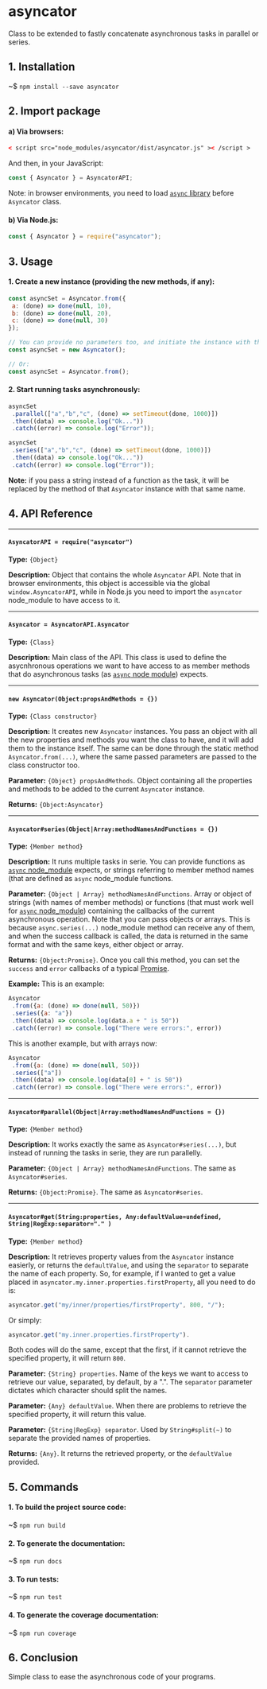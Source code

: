  


# asyncator

Class to be extended to fastly concatenate asynchronous tasks in parallel or series.

## 1. Installation

~$ `npm install --save asyncator`

## 2. Import package

#### a) Via browsers:

```html
< script src="node_modules/asyncator/dist/asyncator.js" >< /script >
```

And then, in your JavaScript:

```js
const { Asyncator } = AsyncatorAPI;
```

Note: in browser environments, you need to load [`async` library](https://www.npmjs.com/package/async) before `Asyncator` class.

#### b) Via Node.js:

```js
const { Asyncator } = require("asyncator");
```

## 3. Usage

#### 1. Create a new instance (providing the new methods, if any):

```js
const asyncSet = Asyncator.from({
 a: (done) => done(null, 10),
 b: (done) => done(null, 20),
 c: (done) => done(null, 30)
});

// You can provide no parameters too, and initiate the instance with the `new` constructor:
const asyncSet = new Asyncator();

// Or:
const asyncSet = Asyncator.from();
```

#### 2. Start running tasks asynchronously:

```js
asyncSet
 .parallel(["a","b","c", (done) => setTimeout(done, 1000)])
 .then((data) => console.log("Ok..."))
 .catch((error) => console.log("Error"));

asyncSet
 .series(["a","b","c", (done) => setTimeout(done, 1000)])
 .then((data) => console.log("Ok..."))
 .catch((error) => console.log("Error"));
```

**Note:** if you pass a string instead of a function as the task, it
will be replaced by the method of that `Asyncator` instance with that
same name.

## 4. API Reference

----

#### `AsyncatorAPI = require("asyncator")`


**Type:** `{Object}`

**Description:** Object that contains the whole `Asyncator` API.
Note that in browser environments, this object is accessible
via the global `window.AsyncatorAPI`, while in Node.js you 
need to import the `asyncator` node_module to have access to 
it.

----

#### `Asyncator = AsyncatorAPI.Asyncator`


**Type:** `{Class}`

**Description:** Main class of the API. This class is used to define the
asycnhronous operations we want to have access to as member methods
that do asynchronous tasks (as [`async` node module]()) expects.

----

#### `new Asyncator(Object:propsAndMethods = {})`


**Type:** `{Class constructor}`

**Description:** It creates new `Asyncator` instances. You pass an object 
with all the new properties and methods you want the class to have, 
and it will add them to the instance itself. The same can be done 
through the static method `Asyncator.from(...)`, where the same passed
parameters are passed to the class constructor too.

**Parameter:** `{Object} propsAndMethods`. Object containing all the 
properties and methods to be added to the current `Asyncator` instance.

**Returns:** `{Object:Asyncator}`

----

#### `Asyncator#series(Object|Array:methodNamesAndFunctions = {})`


**Type:** `{Member method}`

**Description:** It runs multiple tasks in serie. You can provide functions as 
[`async` node_module](https://www.npmjs.com/package/async) expects, or
strings referring to member method names (that are defined as `async` 
node_module functions.

**Parameter:** `{Object | Array} methodNamesAndFunctions`. Array or object
of strings (with names of member methods) or functions (that must work 
well for [`async` node_module](https://www.npmjs.com/package/async))
containing the callbacks of the current asynchronous operation.
Note that you can pass objects or arrays. This is because `async.series(...)` 
node_module method can receive any of them, and when the success callback
is called, the data is returned in the same format and with the same 
keys, either object or array.

**Returns:** `{Object:Promise}`. Once you call this method, you can set
the `success` and `error` callbacks of a typical [Promise](https://developer.mozilla.org/en-US/docs/Web/JavaScript/Reference/Global_Objects/Promise).

**Example:** This is an example:

```js
Asyncator
 .from({a: (done) => done(null, 50)})
 .series({a: "a"})
 .then((data) => console.log(data.a + " is 50"))
 .catch((error) => console.log("There were errors:", error))
```

This is another example, but with arrays now:

```js
Asyncator
 .from({a: (done) => done(null, 50)})
 .series(["a"])
 .then((data) => console.log(data[0] + " is 50"))
 .catch((error) => console.log("There were errors:", error))
```

----

#### `Asyncator#parallel(Object|Array:methodNamesAndFunctions = {})`


**Type:** `{Member method}`

**Description:** It works exactly the same as `Asyncator#series(...)`, but 
instead of running the tasks in serie, they are run parallelly.

**Parameter:** `{Object | Array} methodNamesAndFunctions`. The same as `Asyncator#series`.

**Returns:** `{Object:Promise}`. The same as `Asyncator#series`.

----

#### `Asyncator#get(String:properties, Any:defaultValue=undefined, String|RegExp:separator="." )`


**Type:** `{Member method}`

**Description:** It retrieves property values from the `Asyncator` instance 
easierly, or returns the `defaultValue`, and using the `separator` to 
separate the name of each property. So, for example, if I wanted to get
a value placed in `asyncator.my.inner.properties.firstProperty`, all you 
need to do is: 

```js
asyncator.get("my/inner/properties/firstProperty", 800, "/");
```

Or simply: 

```js
asyncator.get("my.inner.properties.firstProperty"). 
```

Both codes will do the same, except that the first, if it cannot 
retrieve the specified property, it will return `800`.


**Parameter:** `{String} properties`. Name of the keys we want to access to 
retrieve our value, separated, by default, by a ".". The `separator` 
parameter dictates which character should split the names.

**Parameter:** `{Any} defaultValue`. When there are problems to retrieve
the specified property, it will return this value.

**Parameter:** `{String|RegExp} separator`. Used by `String#split(~)` to
separate the provided names of properties.

**Returns:** `{Any}`. It returns the retrieved property, or the `defaultValue` 
provided.

## 5. Commands

#### 1. To build the project source code:

~$ `npm run build`

#### 2. To generate the documentation:

~$ `npm run docs`

#### 3. To run tests:

~$ `npm run test`

#### 4. To generate the coverage documentation:

~$ `npm run coverage`

## 6. Conclusion

Simple class to ease the asynchronous code of your programs.








